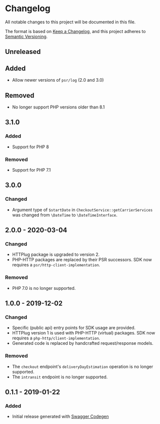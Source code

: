 # Changelog

All notable changes to this project will be documented in this file.

The format is based on [Keep a Changelog](https://keepachangelog.com/en/1.0.0/),
and this project adheres to [Semantic Versioning](https://semver.org/spec/v2.0.0.html).

## Unreleased

## Added

- Allow newer versions of `psr/log` (2.0 and 3.0)

## Removed

- No longer support PHP versions older than 8.1

## 3.1.0

### Added

- Support for PHP 8

### Removed

- Support for PHP 7.1

## 3.0.0

### Changed

- Argument type of `$startDate` in `CheckoutService::getCarrierServices`
  was changed from `\DateTime` to `\DateTimeInterface`.

## 2.0.0 - 2020-03-04

### Changed

- HTTPlug package is upgraded to version 2.
- PHP-HTTP packages are replaced by their PSR successors. SDK now requires a `psr/http-client-implementation`.

### Removed

- PHP 7.0 is no longer supported.

## 1.0.0 - 2019-12-02

### Changed

- Specific (public api) entry points for SDK usage are provided.
- HTTPlug version 1 is used with PHP-HTTP (virtual) packages. SDK now requires a `php-http/client-implementation`.
- Generated code is replaced by handcrafted request/response models.

### Removed

- The `checkout` endpoint's `deliveryDayEstimation` operation is no longer supported.
- The `intransit` endpoint is no longer supported.

## 0.1.1 - 2019-01-22

### Added

- Initial release generated with [Swagger Codegen](https://github.com/swagger-api/swagger-codegen)
